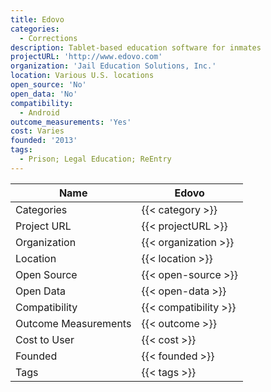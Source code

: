 ```yaml
---
title: Edovo
categories:
  - Corrections
description: Tablet-based education software for inmates
projectURL: 'http://www.edovo.com'
organization: 'Jail Education Solutions, Inc.'
location: Various U.S. locations
open_source: 'No'
open_data: 'No'
compatibility:
  - Android
outcome_measurements: 'Yes'
cost: Varies
founded: '2013'
tags:
  - Prison; Legal Education; ReEntry
---
```



Name                    |  Edovo    
------------------------|----
Categories              | {{< category >}} 
Project URL             | {{< projectURL >}} 
Organization            | {{< organization >}} 
Location                | {{< location >}} 
Open Source             | {{< open-source >}} 
Open Data               | {{< open-data >}} 
Compatibility           | {{< compatibility >}} 
Outcome Measurements    | {{< outcome >}} 
Cost to User            | {{< cost >}} 
Founded                 | {{< founded >}} 
Tags                    | {{< tags >}} 

